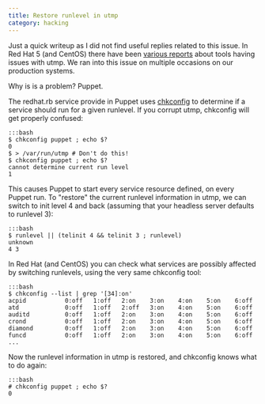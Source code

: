 ```yaml
---
title: Restore runlevel in utmp
category: hacking
---
```

Just a quick writeup as I did not find useful replies related to this issue. In
Red Hat 5 (and CentOS) there have been [various reports](http://m9.href.be/)
about tools having issues with utmp. We ran into this issue on multiple
occasions on our production systems.

Why is is a problem? Puppet.

The redhat.rb service provide in Puppet uses
[chkconfig](http://linux.die.net/man/8/chkconfig) to determine if a service
should run for a given runlevel. If you corrupt utmp, chkconfig will get
properly confused:

    :::bash
    $ chkconfig puppet ; echo $?
    0
    $ > /var/run/utmp # Don't do this!
    $ chkconfig puppet ; echo $?
    cannot determine current run level
    1

This causes Puppet to start every service resource defined, on every Puppet
run. To "restore" the current runlevel information in utmp, we can switch to
init level 4 and back (assuming that your headless server defaults to runlevel
3):

    :::bash
    $ runlevel || (telinit 4 && telinit 3 ; runlevel)
    unknown
    4 3

In Red Hat (and CentOS) you can check what services are possibly affected by
switching runlevels, using the very same chkconfig tool:

    :::bash
    $ chkconfig --list | grep '[34]:on'
    acpid           0:off   1:off   2:on    3:on    4:on    5:on    6:off
    atd             0:off   1:off   2:off   3:on    4:on    5:on    6:off
    auditd          0:off   1:off   2:on    3:on    4:on    5:on    6:off
    crond           0:off   1:off   2:on    3:on    4:on    5:on    6:off
    diamond         0:off   1:off   2:on    3:on    4:on    5:on    6:off
    funcd           0:off   1:off   2:on    3:on    4:on    5:on    6:off
    ...

Now the runlevel information in utmp is restored, and chkconfig knows what to
do again:

    :::bash
    # chkconfig puppet ; echo $?
    0
